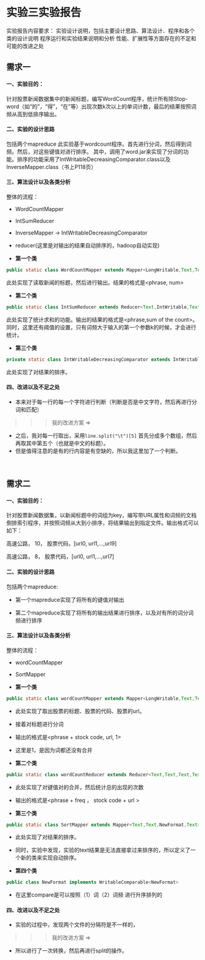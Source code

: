 <h1>实验三实验报告</h1>
实验报告内容要求：
实验设计说明，包括主要设计思路、算法设计、程序和各个类的设计说明
程序运行和实验结果说明和分析
性能、扩展性等方面存在的不足和可能的改进之处
<h2> 需求一 </h2>
<h4>一、实验目的：</h4>
针对股票新闻数据集中的新闻标题，编写WordCount程序，统计所有除Stop-word（如“的”，“得”，“在”等）出现次数k次以上的单词计数，最后的结果按照词频从高到低排序输出。
<h4>二、实验的设计思路</h4>
包括两个mapreduce
此实验基于wordcount程序。首先进行分词，然后得到词频。然后，对这些键值对进行排序。
其中，调用了word.jar来实现了分词的功能。排序的功能采用了IntWritableDecreasingComparator.class以及InverseMapper.class（书上P118页）
<h4>三、算法设计以及各类分析</h4>

整体的流程：

* WordCountMapper

* IntSumReducer

* InverseMapper -> IntWritableDecreasingComparator

* reducer(这里是对输出的结果自动排序的，hadoop自动实现)

* **第一个类**
``` java 
public static class WordCountMapper extends Mapper<LongWritable,Text,Text,IntWritable>
```

此处实现了读取新闻的标题，然后进行输出。结果的格式是<phrase, num>

* **第二个类**
``` java
public static class IntSumReducer extends Reducer<Text,IntWritable,Text,IntWritable>
```

此处实现了统计求和的功能。输出的结果的格式是<phrase,sum of the count>。同时，这里还有阈值的设置，只有词频大于输入的第一个参数k的时候，才会进行统计。

* **第三个类**
``` java
private static class IntWritableDecreasingComparator extends IntWritable.Comparator
```

此处实现了对结果的排序。

<h4>四、改进以及不足之处</h4>

* 本来对于每一行的每一个字符进行判断（判断是否是中文字符，然后再进行分词和匹配）


>>> 我的改进方案 =>

* 之后，我对每一行取出，采用`line.split("\t")[5]` 首先分成多个数组，然后再取其中第五个（也就是中文的标题）。
* 但是值得注意的是有的行内容是有空缺的，所以我这里加了一个判断。


</hr>
</br>

<h2>需求二</h2>
<h4>一、实验目的：</h4>
针对股票新闻数据集，以新闻标题中的词组为key，编写带URL属性和词频的文档倒排索引程序，并按照词频从大到小排序，将结果输出到指定文件。输出格式可以如下：

高速公路， 10， 股票代码，[url0, url1,...,url9]

高速公路， 8， 股票代码，[url0, url1,...,url7]


<h4>二、实验的设计思路</h4>

包括两个mapreduce:

* 第一个mapreduce实现了将所有的键值对输出

* 第二个mapreduce实现了将所有的输出结果进行排序，以及对有所的词分词频进行排序


<h4>三、算法设计以及各类分析</h4>

整体的流程：

* wordCountMapper

* SortMapper

* **第一个类**

``` java 
public static class wordCountMapper extends Mapper<LongWritable,Text,Text,Text>
```

* 此处实现了取出股票的标题、股票的代码、股票的url。
* 接着对标题进行分词
* 输出的格式是<phrase + stock code, url, 1>
* 这里是1，是因为词都还没有合并

* **第二个类**

``` java
public static class wordCountReducer extends Reducer<Text,Text,Text,Text>
```

* 此处实现了对键值对的合并，然后统计总的出现的次数
* 输出的格式是<phrase + freq ， stock code + url >

* **第三个类**

``` java
public static class SortMapper extends Mapper<Text,Text,NewFormat,Text>
```

* 此处实现了对结果的排序。
* 同时，实验中发现，实验的text结果是无法直接拿过来排序的，所以定义了一个新的类来实现自动排序。

* **第四个类**

``` java
public class NewFormat implements WritableComparable<NewFormat>
```

* 在这里compare是可以按照（1）词（2）词频 进行升序排列的


<h4>四、改进以及不足之处</h4>

* 实验的过程中，发现两个文件的分隔符是不一样的，

>>> 我的改进方案 =>

* 所以进行了一次转换，然后再进行split的操作。

